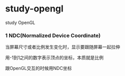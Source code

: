 # study-opengl
study OpenGL

### 1 NDC(Normalized Device Coordinate)

当屏幕尺寸或者比例发生变化时，显示要跟随屏幕一起拉伸

用-1到1之间的数字表示顶点的坐标，本质就是比例

跟OpenGL交互的时候用NDC坐标